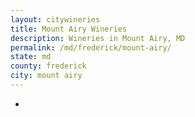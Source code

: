 ```yaml
---
layout: citywineries
title: Mount Airy Wineries
description: Wineries in Mount Airy, MD
permalink: /md/frederick/mount-airy/
state: md
county: frederick
city: mount airy
---
```

-

